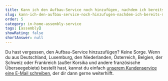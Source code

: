 ```yaml
---
title: Kann ich den Aufbau-Service noch hinzufügen, nachdem ich bereits meine Bestellung aufgegeben habe?
slug: kann-ich-den-aufbau-service-noch-hinzufugen-nachdem-ich-bereits-meine-bestellung-aufgegeben-habe
order: 5
category: in-home-assembly-service
tags: [assembly]
showRating: false
shortAnswer: null
---
```


Du hast vergessen, den Aufbau-Service hinzuzufügen? Keine Sorge. Wenn du aus Deutschland, Luxemburg, den Niederlanden, Österreich, Belgien, der Schweiz oder Frankreich (außer Korsika und andere französische Überseegebiete) bestellt hast, kannst du einfach [unserem Kundenservice eine E-Mail schreiben](javascript:window.scrollToFAQContactForm();), der dir dann gerne weiterhilft.
